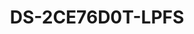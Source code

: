 ---
id: 18
title: "DS-2CE76D0T-LPFS"
slug: "DS-2CE76D0T-LPFS"
subTitle: "2MP Smart Hybrid Light Turret Camera with Audio"
category: "turbohd"
imgCard: "/src/assets/images/turbohd/DS-2CE76D0T-LPFS/DS-2CE76D0T-LPFS-1.webp"
imgAlt: "DS-2CE76D0T-LPFS"
thumbnails: [
  "/src/assets/images/turbohd/DS-2CE76D0T-LPFS/DS-2CE76D0T-LPFS-1.webp",
  "/src/assets/images/turbohd/DS-2CE76D0T-LPFS/DS-2CE76D0T-LPFS-2.webp",
  "/src/assets/images/turbohd/DS-2CE76D0T-LPFS/DS-2CE76D0T-LPFS-3.webp"
]
features: [
  "High quality 2 MP resolution (1920×1080)",
  "2.8 mm and 3.6 mm fixed focal lens options",
  "Up to 20 m IR and 20 m white light distance",
  "Built-in mic with audio over coaxial cable",
  "One port supports 4 switchable signals (TVI/AHD/CVI/CVBS)",
  "Smart Hybrid Light for adaptive night-time illumination"
]
rating: 5
reviewCount: 100
specifications: {
  Camera: {
    Image_Sensor: "2 MP CMOS",
    Max_Resolution: "1920 (H) × 1080 (V)",
    Min_Illumination: "0.01 Lux @ (F1.6, AGC ON), 0 Lux with IR",
    Shutter_Time: "PAL: 1/25 s to 1/50,000 s; NTSC: 1/30 s to 1/50,000 s",
    Day_Night: "ICR",
    Angle_Adjustment: "Pan: 0 to 360°, Tilt: 0 to 75°, Rotation: 0 to 360°",
    Signal_System: "PAL/NTSC"
  },
  Lens: {
    Lens_Type: "2.8 mm, 3.6 mm fixed focal lens",
    Field_of_View: {
      "2.8 mm": "Horizontal_FOV: 101°, Vertical_FOV: 56°, Diagonal_FOV: 118°",
      "3.6 mm": "Horizontal_FOV: 78°, Vertical_FOV: 42°, Diagonal_FOV: 92°"
    },
    Lens_Mount: "M12"
  },
  Microphone: {
    Pickup_Distance: "In a radius of up to 5 m",
    Amount: "1"
  },
  Illuminator: {
    Supplement_Light_Range: {
      IR: "Up to 20 m",
      White_Light: "Up to 20 m"
    },
    Supplement_Light_Type: "Smart, IR, White Light"
  },
  Image: {
    Image_Settings: "Brightness, Sharpness, Smart IR",
    Frame_Rate: {
      TVI: "1080P @ 30 fps, 1080P @ 25 fps",
      AHD: "1080P @ 30 fps, 1080P @ 25 fps",
      CVI: "1080P @ 30 fps, 1080P @ 25 fps",
      CVBS: "PAL/NTSC"
    },
    WDR: "Digital WDR",
    Image_Enhancement: "DWDR/BLC/HLC/Global",
    White_Balance: "Auto/Manual",
    AGC: "Yes",
    Day_Night_Mode: "Auto/Color"
  },
  Interface: {
    Video_Output: "Switchable TVI/AHD/CVI/CVBS"
  },
  General: {
    Material: "Plastic",
    Dimension: "84.6 mm × Ø85.02 mm (3.33\" × Ø3.35\")",
    Weight: "Approx. 156 g (0.34 lb.)",
    Operating_Condition: "-40 °C to 60 °C (-40 °F to 140 °F), humidity: 90% or less (non-condensation)",
    Communication: "HIKVISION-C",
    Language: "English",
    Power_Supply: "12 VDC ± 25%",
    Power_Recommendation: "You are recommended to use one power adapter to supply the power for one camera.",
    Consumption: "Max. 3.3 W"
  }
}
---